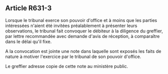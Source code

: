 Article R631-3
----
Lorsque le tribunal exerce son pouvoir d'office et à moins que les parties
intéressées n'aient été invitées préalablement à présenter leurs observations,
le tribunal fait convoquer le débiteur à la diligence du greffier, par lettre
recommandée avec demande d'avis de réception, à comparaître dans le délai qu'il
fixe.

A la convocation est jointe une note dans laquelle sont exposés les faits de
nature à motiver l'exercice par le tribunal de son pouvoir d'office.

Le greffier adresse copie de cette note au ministère public.
